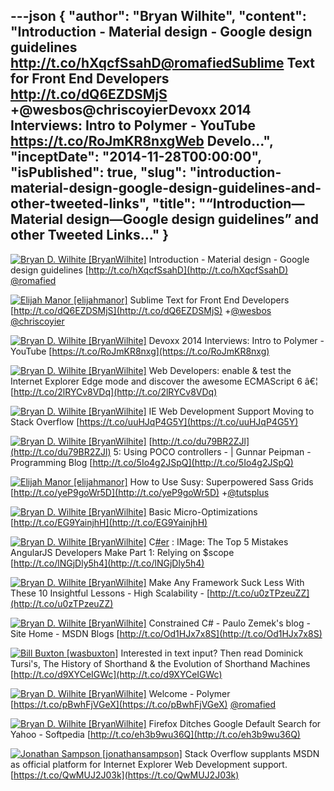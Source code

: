---json
{
  "author": "Bryan Wilhite",
  "content": "Introduction - Material design - Google design guidelines http://t.co/hXqcfSsahD@romafiedSublime Text for Front End Developers http://t.co/dQ6EZDSMjS +@wesbos@chriscoyierDevoxx 2014 Interviews: Intro to Polymer - YouTube https://t.co/RoJmKR8nxgWeb Develo...",
  "inceptDate": "2014-11-28T00:00:00",
  "isPublished": true,
  "slug": "introduction-material-design-google-design-guidelines-and-other-tweeted-links",
  "title": "“Introduction—Material design—Google design guidelines” and other Tweeted Links…"
}
---

[<img alt="Bryan D. Wilhite [BryanWilhite]" src="https://songhay.blob.core.windows.net/shared-social-twitter/BryanWilhite.jpeg">](http://t.co/UNdqV0Z1zz "Bryan D. Wilhite [BryanWilhite]") <span>Introduction - Material design - Google design guidelines [http://t.co/hXqcfSsahD](http://t.co/hXqcfSsahD) [@romafied](http://twitter.com/romafied)</span>

[<img alt="Elijah Manor [elijahmanor]" src="https://songhay.blob.core.windows.net/shared-social-twitter/elijahmanor.jpeg">](http://t.co/5iW2n6qt02 "Elijah Manor [elijahmanor]") <span>Sublime Text for Front End Developers [http://t.co/dQ6EZDSMjS](http://t.co/dQ6EZDSMjS) +[@wesbos](http://twitter.com/wesbos) [@chriscoyier](http://twitter.com/chriscoyier)</span>

[<img alt="Bryan D. Wilhite [BryanWilhite]" src="https://songhay.blob.core.windows.net/shared-social-twitter/BryanWilhite.jpeg">](http://t.co/UNdqV0Z1zz "Bryan D. Wilhite [BryanWilhite]") <span>Devoxx 2014 Interviews: Intro to Polymer - YouTube [https://t.co/RoJmKR8nxg](https://t.co/RoJmKR8nxg)</span>

[<img alt="Bryan D. Wilhite [BryanWilhite]" src="https://songhay.blob.core.windows.net/shared-social-twitter/BryanWilhite.jpeg">](http://t.co/UNdqV0Z1zz "Bryan D. Wilhite [BryanWilhite]") <span>Web Developers: enable &amp; test the Internet Explorer Edge mode and discover the awesome ECMAScript 6 â€¦ [http://t.co/2lRYCv8VDq](http://t.co/2lRYCv8VDq)</span>

[<img alt="Bryan D. Wilhite [BryanWilhite]" src="https://songhay.blob.core.windows.net/shared-social-twitter/BryanWilhite.jpeg">](http://t.co/UNdqV0Z1zz "Bryan D. Wilhite [BryanWilhite]") <span>IE Web Development Support Moving to Stack Overflow [https://t.co/uuHJqP4G5Y](https://t.co/uuHJqP4G5Y)</span>

[<img alt="Bryan D. Wilhite [BryanWilhite]" src="https://songhay.blob.core.windows.net/shared-social-twitter/BryanWilhite.jpeg">](http://t.co/UNdqV0Z1zz "Bryan D. Wilhite [BryanWilhite]") <span>[http://t.co/du79BR2ZJl](http://t.co/du79BR2ZJl) 5: Using POCO controllers - | Gunnar Peipman - Programming Blog [http://t.co/5Io4g2JSpQ](http://t.co/5Io4g2JSpQ)</span>

[<img alt="Elijah Manor [elijahmanor]" src="https://songhay.blob.core.windows.net/shared-social-twitter/elijahmanor.jpeg">](http://t.co/5iW2n6qt02 "Elijah Manor [elijahmanor]") <span>How to Use Susy: Superpowered Sass Grids [http://t.co/yeP9goWr5D](http://t.co/yeP9goWr5D) +[@tutsplus](http://twitter.com/tutsplus)</span>

[<img alt="Bryan D. Wilhite [BryanWilhite]" src="https://songhay.blob.core.windows.net/shared-social-twitter/BryanWilhite.jpeg">](http://t.co/UNdqV0Z1zz "Bryan D. Wilhite [BryanWilhite]") <span>Basic Micro-Optimizations [http://t.co/EG9YainjhH](http://t.co/EG9YainjhH)</span>

[<img alt="Bryan D. Wilhite [BryanWilhite]" src="https://songhay.blob.core.windows.net/shared-social-twitter/BryanWilhite.jpeg">](http://t.co/UNdqV0Z1zz "Bryan D. Wilhite [BryanWilhite]") <span>C[#er](http://search.twitter.com/search?q=%23er) : IMage: The Top 5 Mistakes AngularJS Developers Make Part 1: Relying on $scope [http://t.co/lNGjDly5h4](http://t.co/lNGjDly5h4)</span>

[<img alt="Bryan D. Wilhite [BryanWilhite]" src="https://songhay.blob.core.windows.net/shared-social-twitter/BryanWilhite.jpeg">](http://t.co/UNdqV0Z1zz "Bryan D. Wilhite [BryanWilhite]") <span>Make Any Framework Suck Less With These 10 Insightful&nbsp;Lessons - High Scalability - [http://t.co/u0zTPzeuZZ](http://t.co/u0zTPzeuZZ)</span>

[<img alt="Bryan D. Wilhite [BryanWilhite]" src="https://songhay.blob.core.windows.net/shared-social-twitter/BryanWilhite.jpeg">](http://t.co/UNdqV0Z1zz "Bryan D. Wilhite [BryanWilhite]") <span>Constrained C# - Paulo Zemek's blog - Site Home - MSDN Blogs [http://t.co/Od1HJx7x8S](http://t.co/Od1HJx7x8S)</span>

[<img alt="Bill Buxton [wasbuxton]" src="https://songhay.blob.core.windows.net/shared-social-twitter/wasbuxton.jpg">](http://t.co/GIaT5EqCkM "Bill Buxton [wasbuxton]") <span>Interested in text input? Then read Dominick Tursi's, The History of Shorthand &amp; the Evolution of Shorthand Machines [http://t.co/d9XYCeIGWc](http://t.co/d9XYCeIGWc)</span>

[<img alt="Bryan D. Wilhite [BryanWilhite]" src="https://songhay.blob.core.windows.net/shared-social-twitter/BryanWilhite.jpeg">](http://t.co/UNdqV0Z1zz "Bryan D. Wilhite [BryanWilhite]") <span>Welcome - Polymer [https://t.co/pBwhFjVGeX](https://t.co/pBwhFjVGeX) [@romafied](http://twitter.com/romafied)</span>

[<img alt="Bryan D. Wilhite [BryanWilhite]" src="https://songhay.blob.core.windows.net/shared-social-twitter/BryanWilhite.jpeg">](http://t.co/UNdqV0Z1zz "Bryan D. Wilhite [BryanWilhite]") <span>Firefox Ditches Google Default Search for Yahoo - Softpedia [http://t.co/eh3b9wu36Q](http://t.co/eh3b9wu36Q)</span>

[<img alt="Jonathan Sampson [jonathansampson]" src="https://songhay.blob.core.windows.net/shared-social-twitter/jonathansampson.png">](http://t.co/c0f6O8jX3I "Jonathan Sampson [jonathansampson]") <span>Stack Overflow supplants MSDN as official platform for Internet Explorer Web Development support. [https://t.co/QwMUJ2J03k](https://t.co/QwMUJ2J03k)</span>
